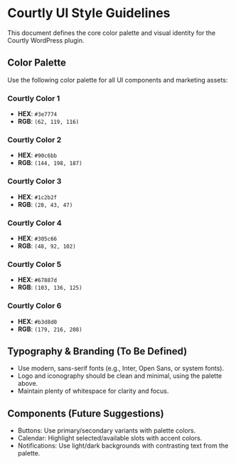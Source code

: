 # Courtly UI Style Guidelines

This document defines the core color palette and visual identity for the Courtly WordPress plugin.

## Color Palette
Use the following color palette for all UI components and marketing assets:

### Courtly Color 1
- **HEX**: `#3e7774`
- **RGB**: `(62, 119, 116)`

### Courtly Color 2
- **HEX**: `#90c6bb`
- **RGB**: `(144, 198, 187)`
 

### Courtly Color 3 
- **HEX**: `#1c2b2f`
- **RGB**: `(28, 43, 47)`

### Courtly Color 4
- **HEX**: `#305c66`
- **RGB**: `(48, 92, 102)`

### Courtly Color 5
- **HEX**: `#67887d`
- **RGB**: `(103, 136, 125)`

### Courtly Color 6
- **HEX**: `#b3d8d0`
- **RGB**: `(179, 216, 208)`

## Typography & Branding (To Be Defined)
- Use modern, sans-serif fonts (e.g., Inter, Open Sans, or system fonts).
- Logo and iconography should be clean and minimal, using the palette above.
- Maintain plenty of whitespace for clarity and focus.

## Components (Future Suggestions)
- Buttons: Use primary/secondary variants with palette colors.
- Calendar: Highlight selected/available slots with accent colors.
- Notifications: Use light/dark backgrounds with contrasting text from the palette.

